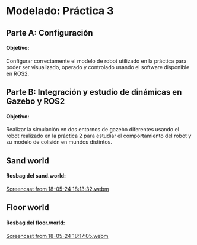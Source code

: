 # Modelado: Práctica 3

## Parte A: Configuración

#### Objetivo:
Configurar correctamente el modelo de robot utilizado en la práctica para poder ser visualizado, operado y controlado usando el software disponible en ROS2.

## Parte B: Integración y estudio de dinámicas en Gazebo y ROS2

#### Objetivo:
Realizar la simulación en dos entornos de gazebo diferentes usando el robot realizado en la práctica 2 para estudiar el comportamiento del robot y su modelo de colisión en mundos distintos.

## Sand world

#### Rosbag del sand.world:

[Screencast from 18-05-24 18:13:32.webm](https://github.com/ToniLMM/practica3_modelado/assets/92941378/50942793-d871-47f1-adbe-542295a5de11)

## Floor world


#### Rosbag del floor.world:

[Screencast from 18-05-24 18:17:05.webm](https://github.com/ToniLMM/practica3_modelado/assets/92941378/b31a06dc-046f-414d-9f5a-da521b4625d5)
